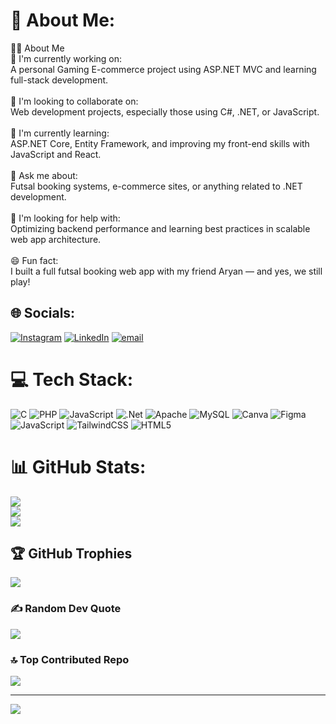 # 💫 About Me:
👨‍💻 About Me<br>🔭 I'm currently working on:<br>A personal Gaming E-commerce project using ASP.NET MVC and learning full-stack development.<br><br>🤝 I'm looking to collaborate on:<br>Web development projects, especially those using C#, .NET, or JavaScript.<br><br>🧠 I'm currently learning:<br>ASP.NET Core, Entity Framework, and improving my front-end skills with JavaScript and React.<br><br>💬 Ask me about:<br>Futsal booking systems, e-commerce sites, or anything related to .NET development.<br><br>🤔 I'm looking for help with:<br>Optimizing backend performance and learning best practices in scalable web app architecture.<br><br>😄 Fun fact:<br>I built a full futsal booking web app with my friend Aryan — and yes, we still play!


## 🌐 Socials:
[![Instagram](https://img.shields.io/badge/Instagram-%23E4405F.svg?logo=Instagram&logoColor=white)](https://instagram.com/mini_enemy) [![LinkedIn](https://img.shields.io/badge/LinkedIn-%230077B5.svg?logo=linkedin&logoColor=white)](https://linkedin.com/in/jatinbansal01) [![email](https://img.shields.io/badge/Email-D14836?logo=gmail&logoColor=white)](mailto:jatin.bansal12437@gmail.com) 

# 💻 Tech Stack:
![C](https://img.shields.io/badge/c-%2300599C.svg?style=for-the-badge&logo=c&logoColor=white) ![PHP](https://img.shields.io/badge/php-%23777BB4.svg?style=for-the-badge&logo=php&logoColor=white) ![JavaScript](https://img.shields.io/badge/javascript-%23323330.svg?style=for-the-badge&logo=javascript&logoColor=%23F7DF1E) ![.Net](https://img.shields.io/badge/.NET-5C2D91?style=for-the-badge&logo=.net&logoColor=white) ![Apache](https://img.shields.io/badge/apache-%23D42029.svg?style=for-the-badge&logo=apache&logoColor=white) ![MySQL](https://img.shields.io/badge/mysql-4479A1.svg?style=for-the-badge&logo=mysql&logoColor=white) ![Canva](https://img.shields.io/badge/Canva-%2300C4CC.svg?style=for-the-badge&logo=Canva&logoColor=white) ![Figma](https://img.shields.io/badge/figma-%23F24E1E.svg?style=for-the-badge&logo=figma&logoColor=white) ![JavaScript](https://img.shields.io/badge/javascript-%23323330.svg?style=for-the-badge&logo=javascript&logoColor=%23F7DF1E) ![TailwindCSS](https://img.shields.io/badge/tailwindcss-%2338B2AC.svg?style=for-the-badge&logo=tailwind-css&logoColor=white) ![HTML5](https://img.shields.io/badge/html5-%23E34F26.svg?style=for-the-badge&logo=html5&logoColor=white)
# 📊 GitHub Stats:
![](https://github-readme-stats.vercel.app/api?username=MiniEnemy&theme=dark&hide_border=false&include_all_commits=true&count_private=true)<br/>
![](https://nirzak-streak-stats.vercel.app/?user=MiniEnemy&theme=dark&hide_border=false)<br/>
![](https://github-readme-stats.vercel.app/api/top-langs/?username=MiniEnemy&theme=dark&hide_border=false&include_all_commits=true&count_private=true&layout=compact)

## 🏆 GitHub Trophies
![](https://github-profile-trophy.vercel.app/?username=MiniEnemy&theme=radical&no-frame=false&no-bg=true&margin-w=4)

### ✍️ Random Dev Quote
![](https://quotes-github-readme.vercel.app/api?type=horizontal&theme=radical)

### 🔝 Top Contributed Repo
![](https://github-contributor-stats.vercel.app/api?username=MiniEnemy&limit=5&theme=dark&combine_all_yearly_contributions=true)

---
[![](https://visitcount.itsvg.in/api?id=MiniEnemy&icon=1&color=0)](https://visitcount.itsvg.in)

<!-- Proudly created with GPRM ( https://gprm.itsvg.in ) -->
